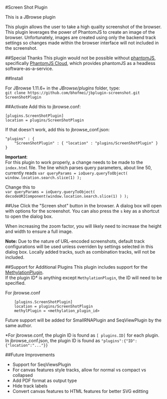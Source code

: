 #Screen Shot Plugin

This is a JBrowse plugin
 
This plugin allows the user to take a high quality screenshot of the browser.
This plugin leverages the power of PhantomJS to create an image of the browser. Unfortunately, images are created using only the backend track settings so changes made within the browser interface will not included in the screenshot.

##Special Thanks
This plugin would not be possible without [phantomJS](http://phantomjs.org/), specifically [PhantomJS Cloud](https://phantomjscloud.com/), which provides phantomJS as a headless software-as-a-service. 


##Install

For JBrowse 1.11.6+ in the _JBrowse/plugins_ folder, type:  
`git clone https://github.com/bhofmei/jbplugin-screenshot.git ScreenShotPlugin`

##Activate
Add this to jbrowse.conf:
```
[plugins.ScreenShotPlugin]
location = plugins/ScreenShotPlugin
```

If that doesn't work, add this to jbrowse_conf.json:
```
"plugins" : {
    "ScreenShotPlugin" : { "location" : "plugins/ScreenShotPlugin" }
}
```

**Important**:  
For this plugin to work properly, a change needs to be made to the ``index.html`` file.  The line which parses query parameters, about line 50, currently reads
   ``var queryParams = ioQuery.queryToObject( window.location.search.slice(1) );``

Change this to   
   `var queryParams = ioQuery.queryToObject( decodeURIComponent(window.location.search.slice(1) ) );`
    
##Use
Click the "Screen shot" button in the browser. A dialog box will open with options for the screenshot. You can also press the `s` key as a shortcut to open the dialog box.

When increasing the zoom factor, you will likely need to increase the height and width to ensure a full image.

**Note:** Due to the nature of URL-encoded screenshots, default track configurations will be used unless overriden by settings selected in this dialog box. Locally added tracks, such as combination tracks, will not be included.

##Support for Additional Plugins
This plugin includes support for the [MethylationPlugin](https://github.com/bhofmei/jbplugin-methylation).  
If the plugin ID* is anything except `MethylationPlugin`, the ID will need to be specified. 

For jbrowse.conf
```
    [plugins.ScreenShotPlugin]
    location = plugins/ScreenShotPlugin
    methylPlugin = <methylation_plugin_id>
```

Future support will be added for SmallRNAPlugin and SeqViewPlugin by the same author.

*For jbrowse.conf, the plugin ID is found as `[ plugins.ID]` for each plugin.  
In jbrowse_conf.json, the plugin ID is found as `"plugins":{"ID":{"location":"..."}}`

##Future Improvements
- Support for SeqViewsPlugin
- For canvas features style tracks, allow for normal vs compact vs collapsed
- Add PDF format as output type
- Hide track labels
- Convert canvas features to HTML features for better SVG editting
